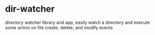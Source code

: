 dir-watcher
===========

directory watcher library and app, easily watch a directory and execute some action on file create, delete, and modify events